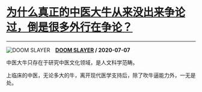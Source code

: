 # [为什么真正的中医大牛从来没出来争论过，倒是很多外行在争论？](https://www.zhihu.com/answer/1324399521)

----------------------------------------------------------------------------

![DOOM SLAYER](https://pic2.zhimg.com/v2-020aa48aa487113aabe49e74cc6d5456.jpg?source=1940ef5c "DOOM SLAYER")&emsp;**[DOOM SLAYER](https://www.zhihu.com/people/doom-donkey) / 2020-07-07**

中医大牛只存在于研究中医文化领域，是人文科学范畴。

上临床的中医，无论多大的牛，离开现代医学支持后，除了吹牛逼能力外，一无是处。

